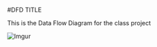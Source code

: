 #DFD TITLE

This is the Data Flow Diagram for the class project

![Imgur](http://i.imgur.com/Fc6eydH.jpg)
